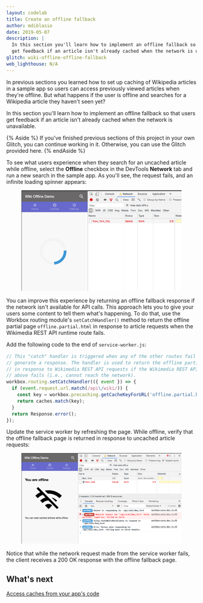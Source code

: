 ```yaml
---
layout: codelab
title: Create an offline fallback
author: mdiblasio
date: 2019-05-07
description: |
  In this section you'll learn how to implement an offline fallback so that users
  get feedback if an article isn't already cached when the network is unavailable.
glitch: wiki-offline-offline-fallback
web_lighthouse: N/A
---
```


In previous sections you learned how to set up caching of Wikipedia articles in
a sample app so users can access previously viewed articles when they're
offline. But what happens if the user is offline and searches for a Wikipedia
article they haven't seen yet?

In this section you'll learn how to implement an offline fallback so that users
get feedback if an article isn't already cached when the network is unavailable.

{% Aside %}
If you've finished previous sections of this project in your own Glitch, you
can continue working in it. Otherwise, you can use the Glitch provided here.
{% endAside %}

To see what users experience when they search for an uncached article while
offline, select the __Offline__ checkbox in the DevTools __Network__ tab and
run a new search in the sample app. As you'll see, the request fails, and an
infinite loading spinner appears:

<figure class="w-figure w-figure--center">
  <img class="w-screenshot" src="./loading-spinner.png" alt="A screenshot
  showing the sample app's infinite loading spinner.">
</figure>

You can improve this experience by returning an offline fallback response if the
network isn't available for API calls. This approach lets you to give your users
some content to tell them what's happening. To do that, use the Workbox routing
module's `setCatchHandler()` method to return the offline partial page
`offline.partial.html` in response to article requests when the Wikimedia REST API
runtime route fails.

Add the following code to the end of `service-worker.js`:

```js
// This "catch" handler is triggered when any of the other routes fail to
// generate a response. The handler is used to return the offline partial page
// in response to Wikimedia REST API requests if the Wikimedia REST API route
// above fails (i.e., cannot reach the network).
workbox.routing.setCatchHandler(({ event }) => {
  if (event.request.url.match(/api\/wiki/)) {
    const key = workbox.precaching.getCacheKeyForURL('offline.partial.html');
    return caches.match(key);
  }
  return Response.error();
});

```

Update the service worker by refreshing the page. While offline, verify that the
offline fallback page is returned in response to uncached article requests:

<figure class="w-figure w-figure--center">
  <img class="w-screenshot" src="./offline-fallback.png" alt="A screenshot
  showing the sample app's offline fallback page.">
</figure>

Notice that while the network request made from the service worker fails, the
client receives a 200 OK response with the offline fallback page.

## What's next
[Access caches from your app's code](../codelab-reliability-access-caches/)
